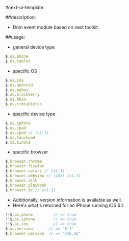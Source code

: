 #next-ui-template

##description:
+ Dom event module based on next toolkit.

##usage:
+ general device type
```javascript
$.os.phone
$.os.tablet
```

+ specific OS
```javascript
$.os.ios
$.os.android
$.os.webos
$.os.blackberry
$.os.bb10
$.os.rimtabletos
```

+ specific device type
```javascript
$.os.iphone
$.os.ipad
$.os.ipod // [v1.1]
$.os.touchpad
$.os.kindle
```
+ specific browser
```javascript
$.browser.chrome
$.browser.firefox
$.browser.safari // [v1.1]
$.browser.webview // (iOS) [v1.1]
$.browser.silk
$.browser.playbook
$.browser.ie // [v1.1]
```
+ Additionally, version information is available as well.
+ Here's what's returned for an iPhone running iOS 6.1.
```javascript
!!$.os.phone         // => true
!!$.os.iphone        // => true
!!$.os.ios           // => true
$.os.version       // => "6.1"
$.browser.version  // => "536.26"
```
